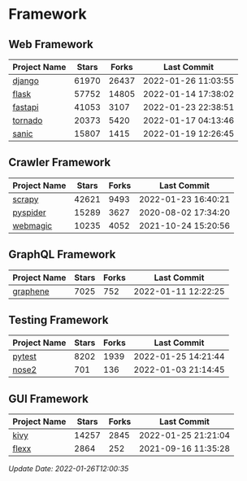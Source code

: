 # Framework

## Web Framework
| Project Name | Stars | Forks | Last Commit |
| ------------ | ----- | ----- | ----------- |
| [django](https://github.com/django/django) | 61970 | 26437 | 2022-01-26 11:03:55 |
| [flask](https://github.com/pallets/flask) | 57752 | 14805 | 2022-01-14 17:38:02 |
| [fastapi](https://github.com/tiangolo/fastapi) | 41053 | 3107 | 2022-01-23 22:38:51 |
| [tornado](https://github.com/tornadoweb/tornado) | 20373 | 5420 | 2022-01-17 04:13:46 |
| [sanic](https://github.com/sanic-org/sanic) | 15807 | 1415 | 2022-01-19 12:26:45 |

## Crawler Framework
| Project Name | Stars | Forks | Last Commit |
| ------------ | ----- | ----- | ----------- |
| [scrapy](https://github.com/scrapy/scrapy) | 42621 | 9493 | 2022-01-23 16:40:21 |
| [pyspider](https://github.com/binux/pyspider) | 15289 | 3627 | 2020-08-02 17:34:20 |
| [webmagic](https://github.com/code4craft/webmagic) | 10235 | 4052 | 2021-10-24 15:20:56 |

## GraphQL Framework
| Project Name | Stars | Forks | Last Commit |
| ------------ | ----- | ----- | ----------- |
| [graphene](https://github.com/graphql-python/graphene) | 7025 | 752 | 2022-01-11 12:22:25 |

## Testing Framework
| Project Name | Stars | Forks | Last Commit |
| ------------ | ----- | ----- | ----------- |
| [pytest](https://github.com/pytest-dev/pytest) | 8202 | 1939 | 2022-01-25 14:21:44 |
| [nose2](https://github.com/nose-devs/nose2) | 701 | 136 | 2022-01-03 21:14:45 |

## GUI Framework
| Project Name | Stars | Forks | Last Commit |
| ------------ | ----- | ----- | ----------- |
| [kivy](https://github.com/kivy/kivy) | 14257 | 2845 | 2022-01-25 21:21:04 |
| [flexx](https://github.com/flexxui/flexx) | 2864 | 252 | 2021-09-16 11:35:28 |

*Update Date: 2022-01-26T12:00:35*